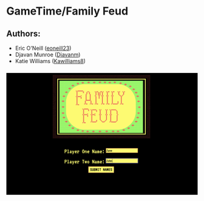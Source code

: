 # GameTime/Family Feud

## Authors:
* Eric O'Neill ([eoneill23](https://github.com/eoneill23))
* Djavan Munroe ([Djavanm](https://github.com/djavanm))
* Katie Williams ([Kawilliams8](https://github.com/kawilliams8))

### 
![GitHub Logo](splash.png)

